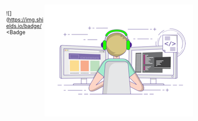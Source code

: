 <img align="right" alt="Coding" width="400" src="https://raw.githubusercontent.com/devSouvik/devSouvik/master/gif3.gif">        


![<Badge Name>](https://img.shields.io/badge/<Badge
